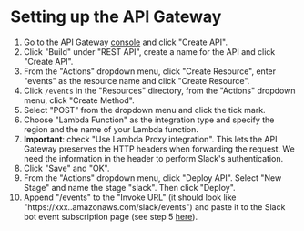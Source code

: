 # Setting up the API Gateway

1. Go to the API Gateway [console](https://console.aws.amazon.com/apigateway) and click "Create API".
2. Click "Build" under "REST API", create a name for the API and click "Create API".
3. From the "Actions" dropdown menu, click "Create Resource", enter "events" as the resource name and click "Create Resource".
4. Click `/events` in the "Resources" directory, from the "Actions" dropdown menu, click "Create Method".
5. Select "POST" from the dropdown menu and click the tick mark.
6. Choose "Lambda Function" as the integration type and specify the region and the name of your Lambda function.
7. **Important**: check "Use Lambda Proxy integration". This lets the API Gateway preserves the HTTP headers when forwarding the request. We need the information in the header to perform Slack's authentication.
8. Click "Save" and "OK".
9. From the "Actions" dropdown menu, click "Deploy API". Select "New Stage" and name the stage "slack". Then click "Deploy".
10. Append "/events" to the "Invoke URL" (it should look like "https://xxx..amazonaws.com/slack/events") and paste it to the Slack bot event subscription page (see step 5 [here](https://github.com/cw75/torchMojiBot/tree/master/slack)).
